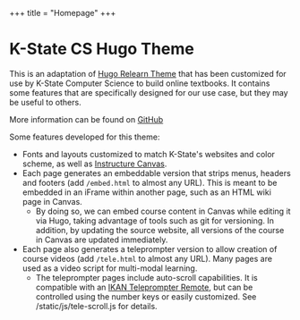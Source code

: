+++
title = "Homepage"
+++

# K-State CS Hugo Theme

This is an adaptation of [Hugo Relearn Theme](https://mcshelby.github.io/hugo-theme-relearn/) that has been customized for use by K-State Computer Science to build online textbooks. It contains some features that are specifically designed for our use case, but they may be useful to others.

More information can be found on [GitHub](https://github.com/K-State-Computational-Core/hugo-theme-relearn)

Some features developed for this theme:
* Fonts and layouts customized to match K-State's websites and color scheme, as well as [Instructure Canvas](https://canvas.instructure.com/).
* Each page generates an embeddable version that strips menus, headers and footers (add `/embed.html` to almost any URL). This is meant to be embedded in an iFrame within another page, such as an HTML wiki page in Canvas. 
  * By doing so, we can embed course content in Canvas while editing it via Hugo, taking advantage of tools such as git for versioning. In addition, by updating the source website, all versions of the course in Canvas are updated immediately. 
* Each page also generates a teleprompter version to allow creation of course videos (add `/tele.html` to almost any URL). Many pages are used as a video script for multi-modal learning. 
  * The teleprompter pages include auto-scroll capabilities. It is compatible with an [IKAN Teleprompter Remote](https://ikancorp.com/shop/teleprompters/tablet-teleprompters-accessories/ikan-elite-remote-bluetooth-teleprompter-remote-for-pt-elite-prompters/), but can be controlled using the number keys or easily customized. See /static/js/tele-scroll.js for details.
